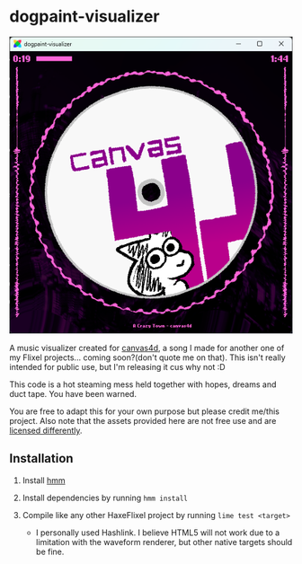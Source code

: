 # dogpaint-visualizer

![](showcase.png)

A music visualizer created for [canvas4d](https://www.youtube.com/watch?v=iqknD7Vse_Y), a song I made for another one of my Flixel projects... coming soon?(don't quote me on that).
This isn't really intended for public use, but I'm releasing it cus why not :D

This code is a hot steaming mess held together with hopes, dreams and duct tape. You have been warned.

You are free to adapt this for your own purpose but please credit me/this project. Also note that the assets provided here are not free use and are [licensed differently](assets/README.md).

## Installation

1. Install [hmm](https://github.com/andywhite37/hmm#installing-hmm)

2. Install dependencies by running `hmm install`

3. Compile like any other HaxeFlixel project by running `lime test <target>`
    - I personally used Hashlink. I believe HTML5 will not work due to a limitation with the waveform renderer, but other native targets should be fine.
